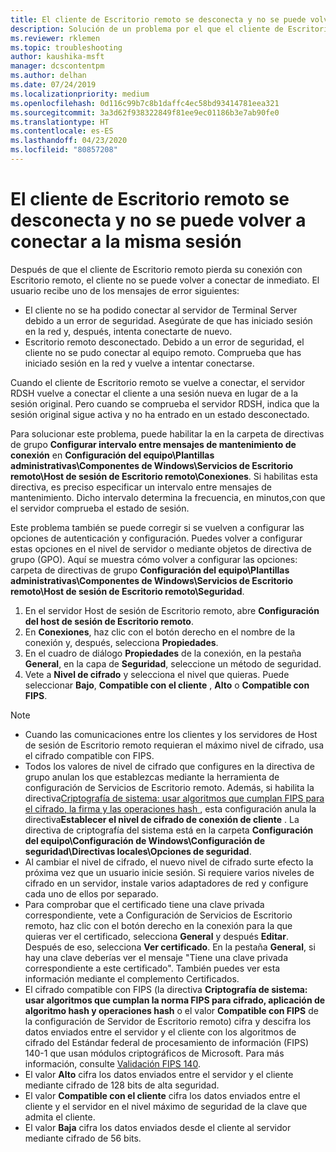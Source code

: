 ```yaml
---
title: El cliente de Escritorio remoto se desconecta y no se puede volver a conectar a la misma sesión
description: Solución de un problema por el que el cliente de Escritorio remoto se desconecta y no se puede volver a conectar a la misma sesión.
ms.reviewer: rklemen
ms.topic: troubleshooting
author: kaushika-msft
manager: dcscontentpm
ms.author: delhan
ms.date: 07/24/2019
ms.localizationpriority: medium
ms.openlocfilehash: 0d116c99b7c8b1daffc4ec58bd93414781eea321
ms.sourcegitcommit: 3a3d62f938322849f81ee9ec01186b3e7ab90fe0
ms.translationtype: HT
ms.contentlocale: es-ES
ms.lasthandoff: 04/23/2020
ms.locfileid: "80857208"
---
```

# <a name="remote-desktop-client-disconnects-and-cant-reconnect-to-the-same-session"></a>El cliente de Escritorio remoto se desconecta y no se puede volver a conectar a la misma sesión

Después de que el cliente de Escritorio remoto pierda su conexión con Escritorio remoto, el cliente no se puede volver a conectar de inmediato. El usuario recibe uno de los mensajes de error siguientes:

  - El cliente no se ha podido conectar al servidor de Terminal Server debido a un error de seguridad. Asegúrate de que has iniciado sesión en la red y, después, intenta conectarte de nuevo.
  - Escritorio remoto desconectado. Debido a un error de seguridad, el cliente no se pudo conectar al equipo remoto. Comprueba que has iniciado sesión en la red y vuelve a intentar conectarse.

Cuando el cliente de Escritorio remoto se vuelve a conectar, el servidor RDSH vuelve a conectar el cliente a una sesión nueva en lugar de a la sesión original. Pero cuando se comprueba el servidor RDSH, indica que la sesión original sigue activa y no ha entrado en un estado desconectado.

Para solucionar este problema, puede habilitar la en la carpeta de directivas de grupo **Configurar intervalo entre mensajes de mantenimiento de conexión**  en **Configuración del equipo\\Plantillas administrativas\\Componentes de Windows\\Servicios de Escritorio remoto\\Host de sesión de Escritorio remoto\\Conexiones**. Si habilitas esta directiva, es preciso especificar un intervalo entre mensajes de mantenimiento. Dicho intervalo determina la frecuencia, en minutos,con que el servidor comprueba el estado de sesión.

Este problema también se puede corregir si se vuelven a configurar las opciones de autenticación y configuración. Puedes volver a configurar estas opciones en el nivel de servidor o mediante objetos de directiva de grupo (GPO). Aquí se muestra cómo volver a configurar las opciones: carpeta de directivas de grupo **Configuración del equipo\\Plantillas administrativas\\Componentes de Windows\\Servicios de Escritorio remoto\\Host de sesión de Escritorio remoto\\Seguridad**.

1. En el servidor Host de sesión de Escritorio remoto, abre **Configuración del host de sesión de Escritorio remoto**.
2. En **Conexiones**, haz clic con el botón derecho en el nombre de la conexión y, después, selecciona **Propiedades**.
3. En el cuadro de diálogo **Propiedades** de la conexión, en la pestaña **General**, en la capa de **Seguridad**, seleccione un método de seguridad.
4. Vete a **Nivel de cifrado** y selecciona el nivel que quieras. Puede seleccionar **Bajo**, **Compatible con el cliente** , **Alto** o **Compatible con FIPS**.

> [!NOTE]  
>  - Cuando las comunicaciones entre los clientes y los servidores de Host de sesión de Escritorio remoto requieran el máximo nivel de cifrado, usa el cifrado compatible con FIPS.
>  - Todos los valores de nivel de cifrado que configures en la directiva de grupo anulan los que establezcas mediante la herramienta de configuración de Servicios de Escritorio remoto. Además, si habilita la directiva[Criptografía de sistema: usar algoritmos que cumplan FIPS para el cifrado, la firma y las operaciones hash ](https://docs.microsoft.com/windows/security/threat-protection/security-policy-settings/system-cryptography-use-fips-compliant-algorithms-for-encryption-hashing-and-signing), esta configuración anula la directiva**Establecer el nivel de cifrado de conexión de cliente** . La directiva de criptografía del sistema está en la carpeta **Configuración del equipo\\Configuración de Windows\\Configuración de seguridad\\Directivas locales\\Opciones de seguridad**.
>  - Al cambiar el nivel de cifrado, el nuevo nivel de cifrado surte efecto la próxima vez que un usuario inicie sesión. Si requiere varios niveles de cifrado en un servidor, instale varios adaptadores de red y configure cada uno de ellos por separado.
>  - Para comprobar que el certificado tiene una clave privada correspondiente, vete a Configuración de Servicios de Escritorio remoto, haz clic con el botón derecho en la conexión para la que quieras ver el certificado, selecciona **General** y después **Editar**. Después de eso, selecciona **Ver certificado**. En la pestaña **General**, si hay una clave deberías ver el mensaje "Tiene una clave privada correspondiente a este certificado". También puedes ver esta información mediante el complemento Certificados.
>  - El cifrado compatible con FIPS (la directiva **Criptografía de sistema: usar algoritmos que cumplan la norma FIPS para cifrado, aplicación de algoritmo hash y operaciones hash** o el valor **Compatible con FIPS** de la configuración de Servidor de Escritorio remoto) cifra y descifra los datos enviados entre el servidor y el cliente con los algoritmos de cifrado del Estándar federal de procesamiento de información (FIPS) 140-1 que usan módulos criptográficos de Microsoft. Para más información, consulte [Validación FIPS 140](https://docs.microsoft.com/windows/security/threat-protection/fips-140-validation).
>  - El valor **Alto** cifra los datos enviados entre el servidor y el cliente mediante cifrado de 128 bits de alta seguridad.
>  - El valor **Compatible con el cliente** cifra los datos enviados entre el cliente y el servidor en el nivel máximo de seguridad de la clave que admita el cliente.
>  - El valor **Baja** cifra los datos enviados desde el cliente al servidor mediante cifrado de 56 bits.
